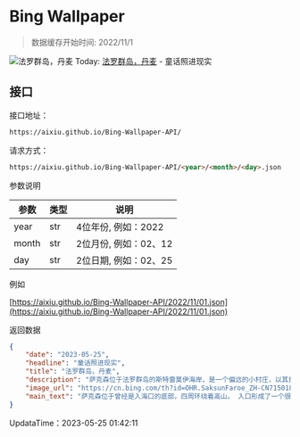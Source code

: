 # Bing Wallpaper

> 数据缓存开始时间: 2022/11/1

![法罗群岛，丹麦](https://cn.bing.com/th?id=OHR.SaksunFaroe_ZH-CN7150180006_1920x1080.webp)
Today: [法罗群岛，丹麦](https://cn.bing.com/th?id=OHR.SaksunFaroe_ZH-CN7150180006_1920x1080.webp) - 童话照进现实

## 接口

接口地址：

```html
https://aixiu.github.io/Bing-Wallpaper-API/
```

请求方式：

```html
https://aixiu.github.io/Bing-Wallpaper-API/<year>/<month>/<day>.json
```

参数说明

| 参数 | 类型 | 说明 |
| - | - | - |
| year | str | 4位年份, 例如：2022 |
| month | str | 2位月份, 例如：02、12 |
| day | str | 2位日期, 例如：02、25 |

例如

[https://aixiu.github.io/Bing-Wallpaper-API/2022/11/01.json](https://aixiu.github.io/Bing-Wallpaper-API/2022/11/01.json)

返回数据

```json
{
    "date": "2023-05-25",
    "headline": "童话照进现实",
    "title": "法罗群岛，丹麦",
    "description": "萨克森位于法罗群岛的斯特雷莫伊海岸，是一个偏远的小村庄，以其童话般的美景而闻名。它坐落在风景如画的山谷中，旁边是清澈的泻湖，两侧群山环绕，屋顶覆盖着绿油油的草皮。萨克森人烟稀少，人口不到15人，甚至这里瀑布的数量都比常住人口数量多。",
    "image_url": "https://cn.bing.com/th?id=OHR.SaksunFaroe_ZH-CN7150180006_1920x1080.webp",
    "main_text": "萨克森位于曾经是入海口的底部，四周环绕着高山。 入口形成了一个很好的深天然良港，直到一场风暴用沙子把它堵住了。"
}
```

UpdataTime：2023-05-25 01:42:11
